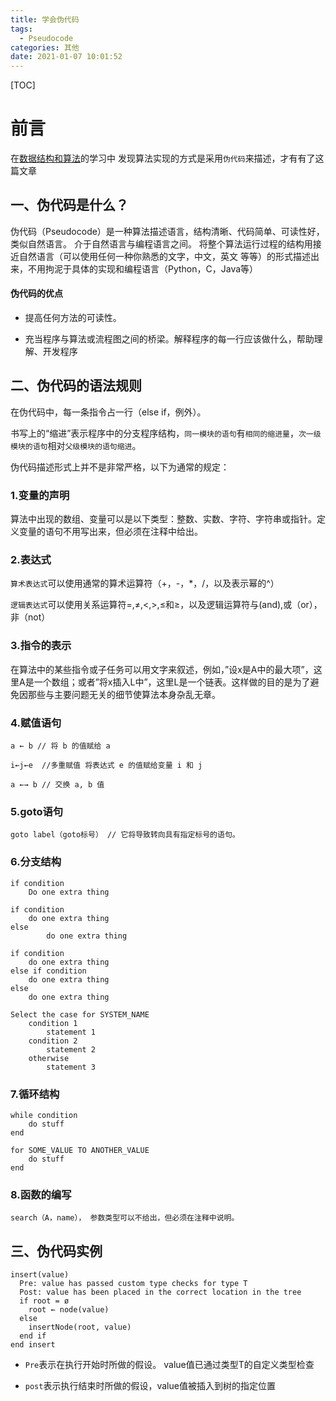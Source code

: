 ```yaml
---
title: 学会伪代码
tags:
  - Pseudocode
categories: 其他
date: 2021-01-07 10:01:52
---
```

[TOC]
# 前言
在[数据结构和算法](https://github.com/trekhleb/javascript-algorithms/blob/master/README.zh-CN.md)的学习中 发现算法实现的方式是采用`伪代码`来描述，才有有了这篇文章

## 一、伪代码是什么？
伪代码（Pseudocode）是一种算法描述语言，结构清晰、代码简单、可读性好，类似自然语言。 介于自然语言与编程语言之间。
将整个算法运行过程的结构用接近自然语言（可以使用任何一种你熟悉的文字，中文，英文 等等）的形式描述出来，不用拘泥于具体的实现和编程语言（Python，C，Java等）

#### 伪代码的优点
- 提高任何方法的可读性。

- 充当程序与算法或流程图之间的桥梁。解释程序的每一行应该做什么，帮助理解、开发程序

## 二、伪代码的语法规则

 在伪代码中，每一条指令占一行（else if，例外）。

书写上的“缩进”表示程序中的分支程序结构，`同一模块的语句`有`相同的缩进量`，`次一级模块的语句`相对`父级模块的语句缩进`。

伪代码描述形式上并不是非常严格，以下为通常的规定：

###  **1.变量的声明**

算法中出现的数组、变量可以是以下类型：整数、实数、字符、字符串或指针。定义变量的语句不用写出来，但必须在注释中给出。

### **2.表达式**

`算术表达式`可以使用通常的算术运算符（+，-，*，/，以及表示幂的^）
	
`逻辑表达式`可以使用关系运算符=,≠,<,>,≤和≥，以及逻辑运算符与(and),或（or），非（not）

### 3.**指令的表示**

在算法中的某些指令或子任务可以用文字来叙述，例如，”设x是A中的最大项”，这里A是一个数组；或者”将x插入L中”，这里L是一个链表。这样做的目的是为了避免因那些与主要问题无关的细节使算法本身杂乱无章。

### 4.**赋值语句**
```
a ← b // 将 b 的值赋给 a

i←j←e  //多重赋值 将表达式 e 的值赋给变量 i 和 j

a ←→ b // 交换 a, b 值
```
### 5.**goto语句**
```
goto label（goto标号） // 它将导致转向具有指定标号的语句。
```
### 6.**分支结构**
```
if condition
    Do one extra thing

if condition
    do one extra thing
else
		do one extra thing
		
if condition
    do one extra thing
else if condition
    do one extra thing
else
    do one extra thing
    
Select the case for SYSTEM_NAME
    condition 1
        statement 1
    condition 2
        statement 2
    otherwise
        statement 3
```

### 7.**循环结构**
```
while condition
    do stuff
end

for SOME_VALUE TO ANOTHER_VALUE
    do stuff
end
```

### 8.**函数的编写**

```
search（A，name）， 参数类型可以不给出，但必须在注释中说明。
```



## 三、伪代码实例

```
insert(value)
  Pre: value has passed custom type checks for type T
  Post: value has been placed in the correct location in the tree
  if root = ø
    root ← node(value)
  else
    insertNode(root, value)
  end if
end insert
```
-  `Pre`表示在执行开始时所做的假设。 value值已通过类型T的自定义类型检查

- `post`表示执行结束时所做的假设，value值被插入到树的指定位置